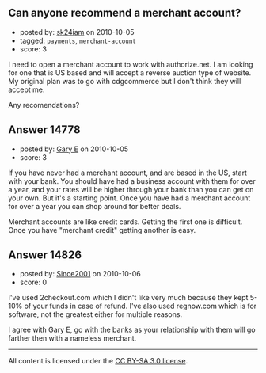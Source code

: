 ## Can anyone recommend a merchant account?

- posted by: [sk24iam](https://stackexchange.com/users/-1/4660-sk24iam) on 2010-10-05
- tagged: `payments`, `merchant-account`
- score: 3

I need to open a merchant account to work with authorize.net.  I am looking for one that is US based and will accept a reverse auction type of website.  My original plan was to go with cdgcommerce but I don't think they will accept me.

Any recomendations?


## Answer 14778

- posted by: [Gary E](https://stackexchange.com/users/-1/2587-gary-e) on 2010-10-05
- score: 3

If you have never had a merchant account, and are based in the US, start with your bank. You should have had a business account with them for over a year, and your rates will be higher through your bank than you can get on your own. But it's a starting point. Once you have had a merchant account for over a year you can shop around for better deals.

Merchant accounts are like credit cards. Getting the first one is difficult. Once you have "merchant credit" getting another is easy.



## Answer 14826

- posted by: [Since2001](https://stackexchange.com/users/-1/4687-since2001) on 2010-10-06
- score: 0

I've used 2checkout.com which I didn't like very much because they kept 5-10% of your funds in case of refund.  I've also used regnow.com which is for software, not the greatest either for multiple reasons.  

I agree with Gary E, go with the banks as your relationship with them will go farther then with a nameless merchant.  





---

All content is licensed under the [CC BY-SA 3.0 license](https://creativecommons.org/licenses/by-sa/3.0/).
